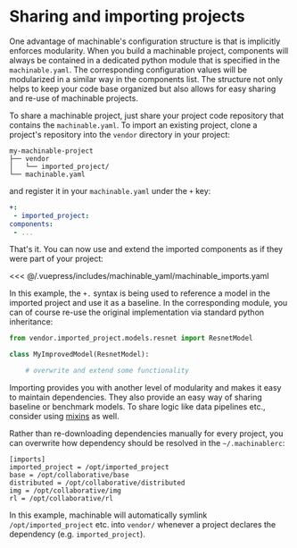 # Sharing and importing projects

One advantage of machinable's configuration structure is that is implicitly enforces modularity. When you build a machinable project, components will always be contained in a dedicated python module that is specified in the `machinable.yaml`. The corresponding configuration values will be modularized in a similar way in the components list. The structure not only helps to keep your code base organized but also allows for easy sharing and re-use of machinable projects.

To share a machinable project, just share your project code repository that contains the `machinable.yaml`. To import an existing project, clone a project's repository into the `vendor` directory in your project:

    my-machinable-project
    ├── vendor
    │   └── imported_project/
    └── machinable.yaml

and register it in your `machinable.yaml` under the `+` key:

```yaml
+:
 - imported_project:
components:
 - ...
```

That's it. You can now use and extend the imported components as if they were part of your project:

<<< @/.vuepress/includes/machinable_yaml/machinable_imports.yaml

In this example, the `+.` syntax is being used to reference a model in the imported project and use it as a baseline. In the corresponding module, you can of course re-use the original implementation via standard python inheritance:

``` python
from vendor.imported_project.models.resnet import ResnetModel

class MyImprovedModel(ResnetModel):

    # overwrite and extend some functionality
```

Importing provides you with another level of modularity and makes it easy to maintain dependencies. They also provide an easy way of sharing baseline or benchmark models. To share logic like data pipelines etc., consider using [mixins](./mixins.md) as well.

Rather than re-downloading dependencies manually for every project, you can overwrite how dependency should be resolved in the `~/.machinablerc`:

    [imports]
    imported_project = /opt/imported_project
    base = /opt/collaborative/base
    distributed = /opt/collaborative/distributed
    img = /opt/collaborative/img
    rl = /opt/collaborative/rl

In this example, machinable will automatically symlink `/opt/imported_project` etc. into `vendor/` whenever a project declares the dependency (e.g. `imported_project`).
